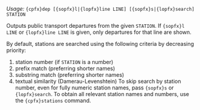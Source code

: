 *Usage:* `{cpfx}dep [{sopfx}l|{lopfx}line LINE] [{sopfx}s|{lopfx}search] STATION`

Outputs public transport departures from the given `STATION`. If `{sopfx}l LINE` or `{lopfx}line LINE` is given, only departures for that line are shown.

By default, stations are searched using the following criteria by decreasing priority:
1. station number (if `STATION` is a number)
2. prefix match (preferring shorter names)
3. substring match (preferring shorter names)
4. textual similarity (Damerau-Levenshtein)
To skip search by station number, even for fully numeric station names, pass `{sopfx}s` or `{lopfx}search`. To obtain all relevant station names and numbers, use the `{cpfx}stations` command.
